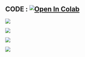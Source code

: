 ## CODE : [![Open In Colab](https://colab.research.google.com/assets/colab-badge.svg)](https://colab.research.google.com/drive/1sgypYbAllijNEcQDnt7aa5LPoH4fRunl?usp=sharing)

![](https://github.com/PhannitaT/BADS7105-CRM-Analytics/blob/main/HW%202%20:%20Customer%20Segmentation/Images/02-1.PNG)

![](https://github.com/PhannitaT/BADS7105-CRM-Analytics/blob/main/HW%202%20:%20Customer%20Segmentation/Images/02-2.PNG)

![](https://github.com/PhannitaT/BADS7105-CRM-Analytics/blob/main/HW%202%20:%20Customer%20Segmentation/Images/02-3.PNG)

![](https://github.com/PhannitaT/BADS7105-CRM-Analytics/blob/main/HW%202%20:%20Customer%20Segmentation/Images/02-4.PNG)
